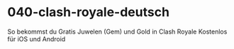 # 040-clash-royale-deutsch
So bekommst du Gratis Juwelen (Gem) und Gold in Clash Royale Kostenlos für iOS und Android
